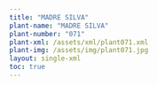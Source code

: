 ```yaml
---
title: "MADRE SILVA"
plant-name: "MADRE SILVA"
plant-number: "071"
plant-xml: /assets/xml/plant071.xml
plant-img: /assets/img/plant071.jpg
layout: single-xml
toc: true
---
```


